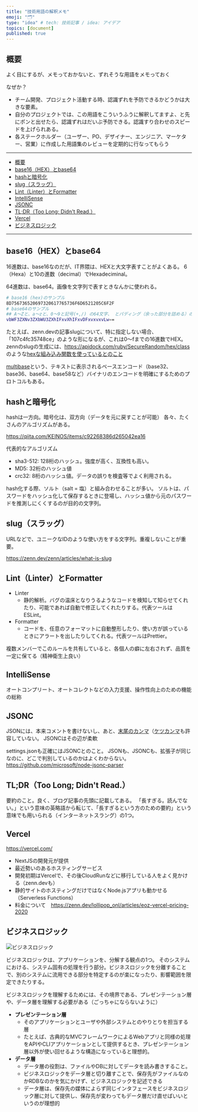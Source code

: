 ```yaml
---
title: "技術用語の解釈メモ"
emoji: "🗂"
type: "idea" # tech: 技術記事 / idea: アイデア
topics: [document]
published: true
---
```


## 概要

よく目にするが、メモっておかないと、ずれそうな用語をメモっておく

なぜか？

- チーム開発、プロジェクト活動する時、認識ずれを予防できるかどうかは大きな要素。
- 自分のプロジェクトでは、この用語をこういうふうに解釈してますよ、と先にポンと出せたら、認識ずれはだいぶ予防できる。認識すり合わせのスピードを上げられある。
- 各ステークホルダー（ユーザー、PO、デザイナー、エンジニア、マーケター、営業）に作成した用語集のレビューを定期的に行なってもらう

---

- [概要](#%E6%A6%82%E8%A6%81)
- [base16（HEX）とbase64](#base16%EF%BC%88hex%EF%BC%89%E3%81%A8base64)
- [hashと暗号化](#hash%E3%81%A8%E6%9A%97%E5%8F%B7%E5%8C%96)
- [slug（スラッグ）](#slug%EF%BC%88%E3%82%B9%E3%83%A9%E3%83%83%E3%82%B0%EF%BC%89)
- [Lint（Linter）とFormatter](#lint%EF%BC%88linter%EF%BC%89%E3%81%A8formatter)
- [IntelliSense](#intellisense)
- [JSONC](#jsonc)
- [TL;DR（Too Long; Didn't Read.）](#tl%3Bdr%EF%BC%88too-long%3B-didn%27t-read.%EF%BC%89)
- [Vercel](#vercel)
- [ビジネスロジック](#%E3%83%93%E3%82%B8%E3%83%8D%E3%82%B9%E3%83%AD%E3%82%B8%E3%83%83%E3%82%AF)

---

## base16（HEX）とbase64

16進数は、base16なのだが、IT界隈は、HEXと大文字表すことがよくある。
6（Hexa）と10の進数（decimal）でHexadeciminal。

64進数は、base64。画像を文字列で表すときなんかに使われる。

```sh
# base16 (hex)のサンプル
8D756736520697320617765736F6D6521205C6F2F
# base64のサンプル
## A～Zと、a～zと、0～9と記号(+,/) の64文字、 とパディング（余った部分を詰める）のための記号として'='
vbWF3ZXNv3ZXbWU3ZXhIFxvXhIFxvDFxvxvxvLw==
```

たとえば、zenn.devの記事slugについて、特に指定しない場合、「107c4fc35748ce」のような形になるが、これは0〜fまでの16進数でHEX。zennのslugの生成には、https://apidock.com/ruby/SecureRandom/hex/class のような[hexな組み込み関数を使っているとのこと](https://zenn.dev/link/comments/d279423c231152)

[multibase](https://github.com/multiformats/multibase)という、テキストに表示されるベースエンコード（base32、base36、base64、base58など）バイナリのエンコードを明確にするためのプロトコルもある。

## hashと暗号化

hashは一方向。暗号化は、双方向（データを元に戻すことが可能）
各々、たくさんのアルゴリズムがある。

https://qiita.com/KEINOS/items/c92268386d265042ea16

代表的なアルゴリズム

- sha3-512: 128桁のハッシュ。強度が高く、互換性も高い。
- MD5: 32桁のハッシュ値
- crc32: 8桁のハッシュ値。データの誤りを検査等でよく利用される。

hash化する際、ソルト（salt = 塩）と組み合わせることが多い。
ソルトは、パスワードをハッシュ化して保存するときに登場し、ハッシュ値から元のパスワードを推測しにくくするのが目的の文字列。

## slug（スラッグ）

URLなどで、ユニークなIDのような使い方をする文字列。重複しないことが重要。

https://zenn.dev/zenn/articles/what-is-slug

## Lint（Linter）とFormatter

- Linter
  - 静的解析。バグの温床となりうるようなコードを検知して知らせてくれたり、可能であれば自動で修正してくれたりする。代表ツールはESLint。
- Formatter
  - コードを、任意のフォーマットに自動整形したり、使い方が誤っているときにアラートを出したりしてくれる。代表ツールはPrettier。

複数メンバーでこのルールを共有していると、各個人の癖に左右されず、品質を一定に保てる（精神衛生上良い）

## IntelliSense

オートコンプリート、オートコレクトなどの入力支援、操作性向上のための機能の総称

## JSONC

JSONには、本来コメントを書けないし、あと、[末尾のカンマ](https://developer.mozilla.org/ja/docs/Web/JavaScript/Reference/Trailing_commas)（[ケツカンマ](https://developer.mozilla.org/ja/docs/Web/JavaScript/Reference/Trailing_commas)も許容していない。
JSONCはその辺が柔軟

settings.jsonも正確にはJSONCとのこと。
JSONも、JSONCも、拡張子が同じなのに、どこで判別しているのかはよくわからない。
https://github.com/microsoft/node-jsonc-parser

## TL;DR（Too Long; Didn't Read.）

要約のこと。良く、ブログ記事の先頭に記載してある。
「長すぎる。読んでない。」という意味の英略語から転じて、「長すぎるという方のための要約」という意味でも用いられる（インターネットスラング）の1つ。

## Vercel

https://vercel.com/

- NextJSの開発元が提供
- 最近勢いのあるホスティングサービス
- 開発初期はVercelで、その後CloudRunなどに移行している人をよく見かける（zenn.devも）
- 静的サイトのホスティングだけではなくNode.jsアプリも動かせる（Serverless Functions）
- 料金について　https://zenn.dev/lollipop_onl/articles/eoz-vercel-pricing-2020

## ビジネスロジック

![ビジネスロジック](https://docs.google.com/presentation/d/1xUiInh4ojOV_S6gfSNkTa_aoejGfMUsTHsfAJbqa9iY/export/svg?pageid=g126badcf7d4_0_10)

ビジネスロジックは、アプリケーションを、分解する観点の1つ。
そのシステムにおける、システム固有の処理を行う部分。ビジネスロジックを分離することで、別のシステムに流用できる部分を特定するのが楽になったり、影響範囲を限定できたりする。

ビジネスロジックを理解するためには、その境界である、プレゼンテーション層や、データ層を理解する必要がある（ごっちゃにならないように）

- **プレゼンテーション層**
  - そのアプリケーションとユーザや外部システムとのやりとりを担当する層
  - たとえば、古典的なMVCフレームワークによるWebアプリと同様の処理をAPIやCLIアプリケーションとして提供するとき、プレゼンテーション層以外が使い回せるような構造になっていると理想的。
- **データ層**
  - データ層の役割は、ファイルやDBに対してデータを読み書きすること。
  - ビジネスロジックをデータ層と切り離すことで、保存先がファイルなのかRDBなのかを気にかけず、ビジネスロジックを記述できる
  - データ層は、保存先の媒体によらず同じインタフェースをビジネスロジック層に対して提供し、保存先が変わってもデータ層だけ直せばいいというのが理想的
